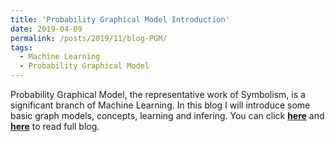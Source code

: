 ```yaml
---
title: 'Probability Graphical Model Introduction'
date: 2019-04-09
permalink: /posts/2019/11/blog-PGM/
tags:
  - Machine Learning
  - Probability Graphical Model
---
```


Probability Graphical Model, the representative work of Symbolism, is a significant branch of Machine Learning. In this blog I will introduce some basic graph models, concepts, learning and infering. You can click [**here**](https://zhuanlan.zhihu.com/p/54101808) and [**here**](https://pridelee.github.io/files/blog/PGM.pdf) to read full blog. 
